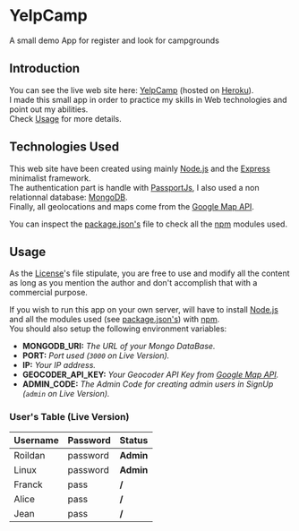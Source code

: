 YelpCamp
========

A small demo App for register and look for campgrounds

Introduction
------------

You can see the live web site here: [YelpCamp](https://yelp-camp-v0.herokuapp.com "YelpCamp")
(hosted on [Heroku](https://heroku.com "Heroku Web Site")).  
I made this small app in order to practice my skills in Web technologies and point out my abilities.  
Check [Usage](https://github.com/Roildan/YelpCamp#usage "Usage") for more details.

Technologies Used
-----------------

This web site have been created using mainly [Node.js](https://nodejs.org/en/ "Node.js")
and the [Express](https://expressjs.com/ "Express") minimalist framework.  
The authentication part is handle with [PassportJs](http://www.passportjs.org/ "PassportJs"),  I also used a non relationnal database: [MongoDB](https://www.mongodb.com/ "MongoDB").  
Finally, all geolocations and maps come from the [Google Map API](https://cloud.google.com/maps-platform/?hl=fr "Google Map API").

You can inspect the [package.json's](https://github.com/Roildan/YelpCamp/blob/master/package.json "package.json")
file to check all the [npm](https://www.npmjs.com/ "NPM") modules used.  

Usage
-----

As the [License](https://github.com/Roildan/YelpCamp/blob/master/LICENSE "License")'s file stipulate, you are free to use and modify all the content as long as you mention the author and don't accomplish that with a commercial purpose.

If you wish to run this app on your own server, will have to install [Node.js](https://nodejs.org/en/ "Node.js") and all the modules used (see [package.json's](https://github.com/Roildan/YelpCamp/blob/master/package.json "package.json")) with [npm](https://www.npmjs.com/ "NPM").  
You should also setup the following environment variables:
  - **MONGODB_URI:**      *The URL of your Mongo DataBase.*
  - **PORT:**             *Port used (`3000` on Live Version).*
  - **IP:**               *Your IP address.*
  - **GEOCODER_API_KEY:** *Your Geocoder API Key from [Google Map API](https://developers.google.com/maps/documentation/geocoding/start "Geocoder API Guide").*
  - **ADMIN_CODE:**       *The Admin Code for creating admin users in SignUp (`admin` on Live Version).*

### User's Table (Live Version) ###
| Username  | Password | Status    |
| --------- | -------- | --------- |
| Roildan   | password | **Admin** |
| Linux     | password | **Admin** |
| Franck    | pass     | **/**     |
| Alice     | pass     | **/**     |
| Jean      | pass     | **/**     |
